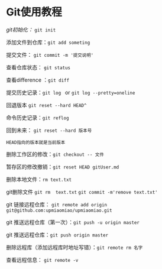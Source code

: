 # Git使用教程

*git初始化：* `git init`

添加文件到仓库：`git add someting`

提交文件： `git commit -m '提交说明'`

查看仓库状态： `git status`

查看difference ：`git diff`

提交历史记录：`git log ` or `git log --pretty=oneline` 

回退版本 `git reset --hard HEAD^`

命令历史记录：`git reflog`

回到未来： `git reset --hard 版本号`

`HEAD指向的版本就是当前版本`

删除工作区的修改：`git checkout -- 文件`

暂存区的修改撤销：`git reset HEAD gitUser.md`

删除本地文件：`rm text.txt`

git删除文件 `git rm  text.txt` `git commit -m'remove text.txt'`

git 链接远程仓库： `git remote add origin git@github.com:upmiaomiao/upmiaomiao.git`

git 推送远程仓库（第一次）：`git push -u origin master`

git 推送远程仓库：`git push origin master`

删除远程库（添加远程库时地址写错）：`git remote rm 名字`

查看远程信息： `git remote -v`